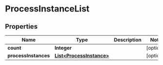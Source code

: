 
# ProcessInstanceList

## Properties
Name | Type | Description | Notes
------------ | ------------- | ------------- | -------------
**count** | **Integer** |  |  [optional]
**processInstances** | [**List&lt;ProcessInstance&gt;**](ProcessInstance.md) |  |  [optional]



